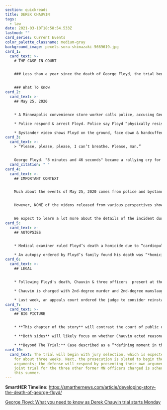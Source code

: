 ```yaml
---
section: quickreads
title: DEREK CHAUVIN
tags:
  - law
date: 2021-03-10T18:58:54.533Z
lastmod: ""
card_series: Current Events
color_palette_classname: medium-gray
background_image: pexels-sora-shimazaki-5669619.jpg
card_1:
  card_text: >-
    # THE CASE IN COURT


    ### Less than a year since the death of George Floyd, the trial begins for a former Minneapolis officer charged with his murder.


    ### What To Know
card_2:
  card_text: >-
    ## May 25, 2020


    * A Minneapolis convenience store worker calls police, accusing George Floyd, a 46-year-old black man, of using a counterfeit $20. 

    * Police respond & arrest Floyd. Police say Floyd “physically resisted officers.” 

    * Bystander video shows Floyd on the ground, face down & handcuffed, with officer Derek Chauvin holding his knee on Floyd’s neck.
card_3:
  card_text: >-
    > “Please, please, please, I can’t breathe. Please, man.”


    George Floyd. "8 minutes and 46 seconds" became a rallying cry for protestors, referencing the time Chauvin held his knee on George Floyd's neck. Notably, court documents have listed a range of times from 7 minutes 46 secs to *more* than 9 minutes for this interaction. The timing will be relevant to both sides. Video appears to show Floyd fall unconscious. Shortly afterwards, he is loaded into an ambulance and later declared dead at a local hospital.
  card_citation: " "
card_4:
  card_text: >-
    ## IMPORTANT CONTEXT


    Much about the events of May 25, 2020 comes from police and bystander videos.


    However, NONE of the videos released from various perspectives show the entire length of the encounter.


    We expect to learn a lot more about the details of the incident during the course of the upcoming trials.
card_5:
  card_text: >-
    ## AUTOPSIES


    * Medical examiner ruled Floyd’s death a homicide due to “cardiopulmonary arrest while being restrained by law enforcement officer(s).” Report lists “*significant condition*s” as hypertension and recent drug use but does \*not\* list these conditions as cause of death. 

    * An autopsy ordered by Floyd’s family found his death was “*homicide caused by asphyxia due to neck and back compression that led to a lack of blood flow to the bra*in.”
card_6:
  card_text: >-
    ## LEGAL 


    * Following Floyd's death, Chauvin & three officers  present at the scene were fired. All four were criminally charged. 

    * Chauvin is charged with 2nd-degree murder and 2nd-degree manslaughter. The three other officers are charged with aiding and abetting those crimes. 

    * Last week, an appeals court ordered the judge to consider reinstating a 3rd-degree murder charge against Chauvin; this is leading to some trial delays.
card_7:
  card_text: >-
    ## BIG PICTURE


    * **This chapter of the story** will contrast the court of public of opinion vs. the legal requirements in the court of law. 

    * **Both sides** will likely focus on whether Chauvin acted reasonably, used excessive force, and the exact cause and timing of Floyd’s death. 

    * **Beyond The Trial:** Case described as a “*defining moment in the history of a nation that is grappling with a racial reckoning*.” (Washington Post)
card_10:
  card_text: The trial will begin with jury selection, which is expected to go on
    for about three weeks. Next, the prosecution is slated to begin their
    arguments; the defense will respond by presenting their own arguments. The
    joint trial for the three other former MN officers charged is scheduled for
    this summer.
---
```

**SmartHER Timeline:** <https://smarthernews.com/article/developing-story-the-death-of-george-floyd/>



[George Floyd: What you need to know as Derek Chauvin trial starts Monday ](https://www.mercurynews.com/2021/03/08/george-floyd-derek-chauvin-trial-what-to-know/)